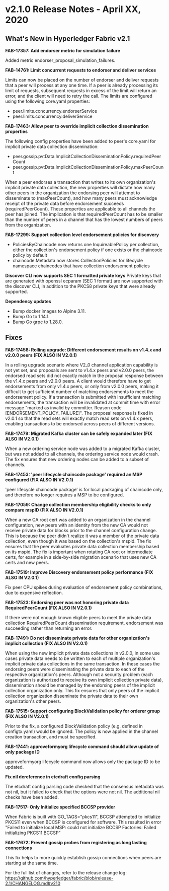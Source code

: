 v2.1.0 Release Notes - April XX, 2020
========================================

What's New in Hyperledger Fabric v2.1
-------------------------------------

**FAB-17357: Add endorser metric for simulation failure**

Added metric endorser_proposal_simulation_failures.


**FAB-14761: Limit concurrent requests to endorser and deliver services**

Limits can now be placed on the number of endorser and deliver requests
that a peer will process at any one time. If a peer is already processing its
limit of requests, subsequent requests in excess of the limit will return an error,
and the client will need to retry the call. The limits are configured using the
following core.yaml properties:
- peer.limits.concurrency.endorserService
- peer.limits.concurrency.deliverService

**FAB-17463: Allow peer to override implicit collection dissemination properties**

The following config properties have been added to peer's core.yaml
for implicit private data collection dissemination:
- peer.gossip.pvtData.ImplicitCollectionDisseminationPolicy.requiredPeerCount
- peer.gossip.pvtData.ImplicitCollectionDisseminationPolicy.maxPeerCount

When a peer endorses a transaction that writes to its own organization's
implicit private data collection, the new properties will dictate how
many other peers in the organization the endorsing peer will attempt to
disseminate to (maxPeerCount), and how many peers must acknowledge receipt
of the private data before endorsement succeeds (requiredPeerCount).
These properties are applicable to all channels the peer has joined. The implication
is that requiredPeerCount has to be smaller than the number of peers in a channel
that has the lowest numbers of peers from the organization.

**FAB-17299: Support collection level endorsement policies for discovery**

* PoliciesByChaincode now returns one InquireablePolicy per collection,
either the collection's endorsement policy if one exists or the
chaincode policy by default
* chaincode.Metadata now stores CollectionPolicies for lifecycle
namespace chaincodes that have collection endorsement policies


**Discover CLI now supports SEC 1 formatted private keys**
Private keys that are generated with openssl ecparam (SEC 1 format) are now supported
with the discover CLI, in addition to the PKCS8 private keys that were already supported.


**Dependency updates**

- Bump docker images to Alpine 3.11.
- Bump Go to 1.14.1.
- Bump Go grpc to 1.28.0.


Fixes
-----

**FAB-17458: Rolling upgrade: Different endorsement results on v1.4.x and v2.0.0 peers (FIX ALSO IN V2.0.1)**

In a rolling upgrade scenario where V2_0 channel application capability is not yet set,
and proposals are sent to v1.4.x peers and v2.0.0 peers,
the endorsed read sets did not exactly match in the proposal response between
the v1.4.x peers and v2.0.0 peers. A client would therefore have to get
endorsements from only v1.4.x peers, or only from v2.0.0 peers, making it difficult
to get sufficient number of matching endorsements to meet the endorsement policy.
If a transaction is submitted with insufficient matching endorsements, the
transaction will be invalidated at commit time with error message
"marked as invalid by committer. Reason code [ENDORSEMENT_POLICY_FAILURE]".
The proposal response is fixed in v2.0.1 so that the read sets will exactly
match read sets on v1.4.x peers, enabling transactions to be endorsed across
peers of different versions.

**FAB-17479: Migrated Kafka cluster can be safely expanded later (FIX ALSO IN V2.0.1)**

When a new ordering service node was added to a migrated Kafka cluster,
but was not added to all channels, the ordering service node would crash.
The fix ensures that new ordering nodes can be added to a subset of channels.

**FAB-17453: 'peer lifecycle chaincode package' required an MSP configured (FIX ALSO IN V2.0.1)**

'peer lifecycle chaincode package' is for local packaging of chaincode only,
and therefore no longer requires a MSP to be configured.

**FAB-17059: Change collection membership eligibility checks to only compare mspID (FIX ALSO IN V2.0.1)**

When a new CA root cert was added to an organization in the channel configuration,
new peers with an identity from the new CA would not receive private data for
blocks prior to the channel configuration change. This is because the peer didn't
realize it was a member of the private data collection, even though it was
based on the collection's mspid. The fix ensures that the peer evaluates
private data collection membership based on its mspid. The fix is important
when rotating CA root or intermediate certs, for example in a side-by-side
migration scenario that uses new CA certs and new peers.

**FAB-17519: Improve Discovery endorsement policy performance (FIX ALSO IN V2.0.1)**

Fix peer CPU spikes during evaluation of endorsement policy
combinations, due to expensive reflection.

**FAB-17523: Endorsing peer was not honoring private data RequiredPeerCount (FIX ALSO IN V2.0.1)**

If there were not enough known eligible peers to meet the private data collection RequiredPeerCount
dissemination requirement, endorsement was succeeding rather than returning an error.

**FAB-17491: Do not disseminate private data for other organization's implicit collection (FIX ALSO IN V2.0.1)**

When using the new implicit private data collections in v2.0.0, in some use cases
private data needs to be written to each of multiple organization's implicit
private data collections in the same transaction. In these cases the endorsing peers were
disseminating the private data to each of the respective organization's peers.
Although not a security problem (each organization is authorized to receive its
own implicit collection private data), dissemination should be managed by the endorsing
peers of the implicit collection organization only. This fix ensures that only peers
of the implicit collection organization disseminate the private data to their own
organization's other peers.

**FAB-17515: Support configuring BlockValidation policy for orderer group (FIX ALSO IN V2.0.1)**

Prior to the fix, a configured BlockValidation policy (e.g. defined in configtx.yaml)
would be ignored. The policy is now applied in the channel creation transaction, and
must be specified.

**FAB-17441: approveformyorg lifecycle command should allow update of only package ID**

approveformyorg lifecycle command now allows only the package ID to be updated.

**Fix nil dereference in etcdraft config parsing**

The etcdraft config parsing code checked that the consensus
metadata was not nil, but it failed to check that the options were not nil.
The additional nil checks have been added.

**FAB-17517: Only Initialize specified BCCSP provider**

When Fabric is built with GO_TAGS="pkcs11",
BCCSP attempted to initialize PKCS11 even when BCCSP is configured for software.
This resulted in error
"Failed to initialize local MSP: could not initialize BCCSP Factories: Failed initializing PKCS11.BCCSP"

**FAB-17672: Prevent gossip probes from registering as long lasting connections**

This fix helps to more quickly establish gossip connections when
peers are starting at the same time.

For the full list of changes, refer to the release change log:
https://github.com/hyperledger/fabric/blob/release-2.1/CHANGELOG.md#v210

